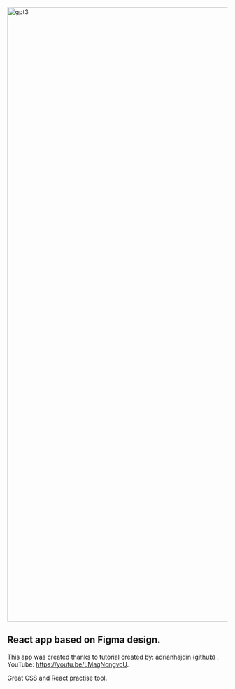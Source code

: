 
<img width="1401" alt="gpt3" src="https://user-images.githubusercontent.com/77272905/193758983-148d536a-260d-4578-856e-e991622a03ab.png">

## React app based on Figma design.

This app was created thanks to tutorial created by: adrianhajdin (github) . 
YouTube: https://youtu.be/LMagNcngvcU.

Great CSS and React practise tool.


